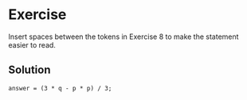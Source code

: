 # Exercise

Insert spaces between the tokens in Exercise 8 to make the statement easier to
read.

## Solution

```
answer = (3 * q - p * p) / 3;
```
